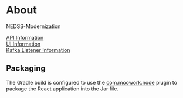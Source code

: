 # About

NEDSS-Modernization

[API Information](api/README.md) <br>
[UI Information](ui/README.md) <br>
[Kafka Listener Information](patient-listener/README.md)

## Packaging

The Gradle build is configured to use the [com.moowork.node](https://plugins.gradle.org/plugin/com.moowork.node) plugin to package the React application into the Jar file.
